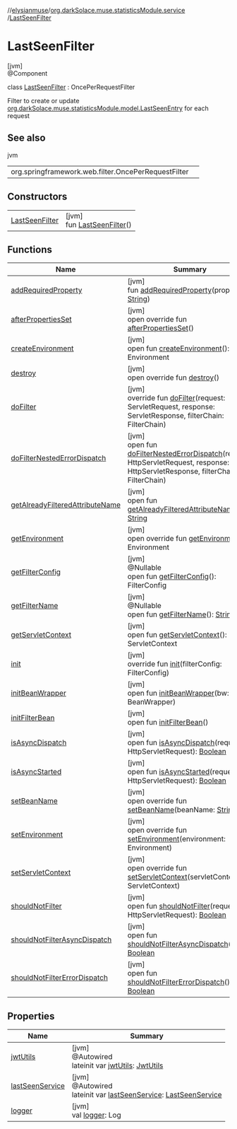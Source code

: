 //[elysianmuse](../../../index.md)/[org.darkSolace.muse.statisticsModule.service](../index.md)
/[LastSeenFilter](index.md)

# LastSeenFilter

[jvm]\
@Component

class [LastSeenFilter](index.md) : OncePerRequestFilter

Filter to create or
update [org.darkSolace.muse.statisticsModule.model.LastSeenEntry](../../org.darkSolace.muse.statisticsModule.model/-last-seen-entry/index.md)
for each request

## See also

jvm

| | |
|---|---|
| org.springframework.web.filter.OncePerRequestFilter |  |

## Constructors

| | |
|---|---|
| [LastSeenFilter](-last-seen-filter.md) | [jvm]<br>fun [LastSeenFilter](-last-seen-filter.md)() |

## Functions

| Name | Summary |
|---|---|
| [addRequiredProperty](index.md#-803324074%2FFunctions%2F-1216412040) | [jvm]<br>fun [addRequiredProperty](index.md#-803324074%2FFunctions%2F-1216412040)(property: [String](https://kotlinlang.org/api/latest/jvm/stdlib/kotlin/-string/index.html)) |
| [afterPropertiesSet](index.md#2115246148%2FFunctions%2F-1216412040) | [jvm]<br>open override fun [afterPropertiesSet](index.md#2115246148%2FFunctions%2F-1216412040)() |
| [createEnvironment](index.md#-840313332%2FFunctions%2F-1216412040) | [jvm]<br>open fun [createEnvironment](index.md#-840313332%2FFunctions%2F-1216412040)(): Environment |
| [destroy](index.md#-1289270679%2FFunctions%2F-1216412040) | [jvm]<br>open override fun [destroy](index.md#-1289270679%2FFunctions%2F-1216412040)() |
| [doFilter](index.md#-1038434982%2FFunctions%2F-1216412040) | [jvm]<br>override fun [doFilter](index.md#-1038434982%2FFunctions%2F-1216412040)(request: ServletRequest, response: ServletResponse, filterChain: FilterChain) |
| [doFilterNestedErrorDispatch](index.md#896588569%2FFunctions%2F-1216412040) | [jvm]<br>open fun [doFilterNestedErrorDispatch](index.md#896588569%2FFunctions%2F-1216412040)(request: HttpServletRequest, response: HttpServletResponse, filterChain: FilterChain) |
| [getAlreadyFilteredAttributeName](index.md#2023091357%2FFunctions%2F-1216412040) | [jvm]<br>open fun [getAlreadyFilteredAttributeName](index.md#2023091357%2FFunctions%2F-1216412040)(): [String](https://kotlinlang.org/api/latest/jvm/stdlib/kotlin/-string/index.html) |
| [getEnvironment](index.md#-209554086%2FFunctions%2F-1216412040) | [jvm]<br>open override fun [getEnvironment](index.md#-209554086%2FFunctions%2F-1216412040)(): Environment |
| [getFilterConfig](index.md#1475354067%2FFunctions%2F-1216412040) | [jvm]<br>@Nullable<br>open fun [getFilterConfig](index.md#1475354067%2FFunctions%2F-1216412040)(): FilterConfig |
| [getFilterName](index.md#1782161578%2FFunctions%2F-1216412040) | [jvm]<br>@Nullable<br>open fun [getFilterName](index.md#1782161578%2FFunctions%2F-1216412040)(): [String](https://kotlinlang.org/api/latest/jvm/stdlib/kotlin/-string/index.html) |
| [getServletContext](index.md#1489905923%2FFunctions%2F-1216412040) | [jvm]<br>open fun [getServletContext](index.md#1489905923%2FFunctions%2F-1216412040)(): ServletContext |
| [init](index.md#-1306378036%2FFunctions%2F-1216412040) | [jvm]<br>override fun [init](index.md#-1306378036%2FFunctions%2F-1216412040)(filterConfig: FilterConfig) |
| [initBeanWrapper](index.md#-1426054111%2FFunctions%2F-1216412040) | [jvm]<br>open fun [initBeanWrapper](index.md#-1426054111%2FFunctions%2F-1216412040)(bw: BeanWrapper) |
| [initFilterBean](index.md#456629791%2FFunctions%2F-1216412040) | [jvm]<br>open fun [initFilterBean](index.md#456629791%2FFunctions%2F-1216412040)() |
| [isAsyncDispatch](index.md#-462153524%2FFunctions%2F-1216412040) | [jvm]<br>open fun [isAsyncDispatch](index.md#-462153524%2FFunctions%2F-1216412040)(request: HttpServletRequest): [Boolean](https://kotlinlang.org/api/latest/jvm/stdlib/kotlin/-boolean/index.html) |
| [isAsyncStarted](index.md#1297640843%2FFunctions%2F-1216412040) | [jvm]<br>open fun [isAsyncStarted](index.md#1297640843%2FFunctions%2F-1216412040)(request: HttpServletRequest): [Boolean](https://kotlinlang.org/api/latest/jvm/stdlib/kotlin/-boolean/index.html) |
| [setBeanName](index.md#719905502%2FFunctions%2F-1216412040) | [jvm]<br>open override fun [setBeanName](index.md#719905502%2FFunctions%2F-1216412040)(beanName: [String](https://kotlinlang.org/api/latest/jvm/stdlib/kotlin/-string/index.html)) |
| [setEnvironment](index.md#-1350385156%2FFunctions%2F-1216412040) | [jvm]<br>open override fun [setEnvironment](index.md#-1350385156%2FFunctions%2F-1216412040)(environment: Environment) |
| [setServletContext](index.md#-2022047700%2FFunctions%2F-1216412040) | [jvm]<br>open override fun [setServletContext](index.md#-2022047700%2FFunctions%2F-1216412040)(servletContext: ServletContext) |
| [shouldNotFilter](index.md#965863800%2FFunctions%2F-1216412040) | [jvm]<br>open fun [shouldNotFilter](index.md#965863800%2FFunctions%2F-1216412040)(request: HttpServletRequest): [Boolean](https://kotlinlang.org/api/latest/jvm/stdlib/kotlin/-boolean/index.html) |
| [shouldNotFilterAsyncDispatch](index.md#-553183887%2FFunctions%2F-1216412040) | [jvm]<br>open fun [shouldNotFilterAsyncDispatch](index.md#-553183887%2FFunctions%2F-1216412040)(): [Boolean](https://kotlinlang.org/api/latest/jvm/stdlib/kotlin/-boolean/index.html) |
| [shouldNotFilterErrorDispatch](index.md#514090853%2FFunctions%2F-1216412040) | [jvm]<br>open fun [shouldNotFilterErrorDispatch](index.md#514090853%2FFunctions%2F-1216412040)(): [Boolean](https://kotlinlang.org/api/latest/jvm/stdlib/kotlin/-boolean/index.html) |

## Properties

| Name | Summary |
|---|---|
| [jwtUtils](jwt-utils.md) | [jvm]<br>@Autowired<br>lateinit var [jwtUtils](jwt-utils.md): [JwtUtils](../../org.darkSolace.muse.securityModule.service/-jwt-utils/index.md) |
| [lastSeenService](last-seen-service.md) | [jvm]<br>@Autowired<br>lateinit var [lastSeenService](last-seen-service.md): [LastSeenService](../-last-seen-service/index.md) |
| [logger](index.md#925176327%2FProperties%2F-1216412040) | [jvm]<br>val [logger](index.md#925176327%2FProperties%2F-1216412040): Log |
